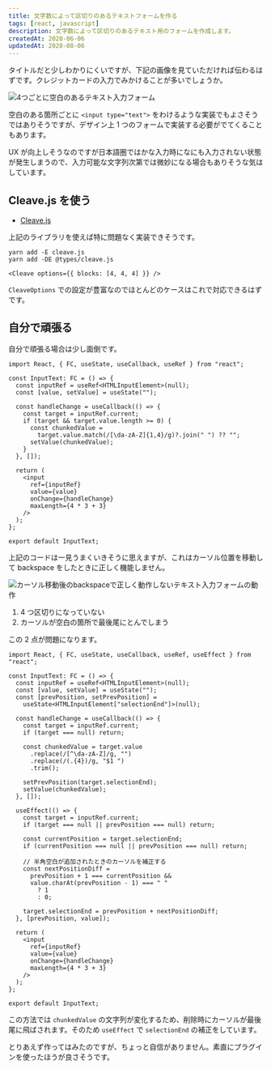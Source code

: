 ```yaml
---
title: 文字数によって区切りのあるテキストフォームを作る
tags: [react, javascript]
description: 文字数によって区切りのあるテキスト用のフォームを作成します。
createdAt: 2020-06-06
updatedAt: 2020-08-06
---
```


タイトルだと少しわかりにくいですが、下記の画像を見ていただければ伝わるはずです。クレジットカードの入力でみかけることが多いでしょうか。

![4つごとに空白のあるテキスト入力フォーム](/assets/img/posts/js-input-text-politespace/sample.png)

空白のある箇所ごとに `<input type="text">` をわけるような実装でもよさそうではありそうですが、デザイン上 1 つのフォームで実装する必要がでてくることもあります。

UX が向上しそうなのですが日本語圏ではかな入力時になにも入力されない状態が発生しまうので、入力可能な文字列次第では微妙になる場合もありそうな気はしています。

## Cleave.js を使う

- [Cleave.js](https://github.com/nosir/cleave.js/)

上記のライブラリを使えば特に問題なく実装できそうです。

```
yarn add -E cleave.js
yarn add -DE @types/cleave.js
```

```tsx
<Cleave options={{ blocks: [4, 4, 4] }} />
```

`CleaveOptions` での設定が豊富なのでほとんどのケースはこれで対応できるはずです。

## 自分で頑張る

自分で頑張る場合は少し面倒です。

```tsx
import React, { FC, useState, useCallback, useRef } from "react";

const InputText: FC = () => {
  const inputRef = useRef<HTMLInputElement>(null);
  const [value, setValue] = useState("");

  const handleChange = useCallback(() => {
    const target = inputRef.current;
    if (target && target.value.length >= 0) {
      const chunkedValue =
        target.value.match(/[\da-zA-Z]{1,4}/g)?.join(" ") ?? "";
      setValue(chunkedValue);
    }
  }, []);

  return (
    <input
      ref={inputRef}
      value={value}
      onChange={handleChange}
      maxLength={4 * 3 + 3}
    />
  );
};

export default InputText;
```

上記のコードは一見うまくいきそうに思えますが、これはカーソル位置を移動して backspace をしたときに正しく機能しません。

![カーソル移動後のbackspaceで正しく動作しないテキスト入力フォームの動作](/assets/img/posts/js-input-text-politespace/bug.gif)

1. 4 つ区切りになっていない
2. カーソルが空白の箇所で最後尾にとんでしまう

この 2 点が問題になります。

```tsx
import React, { FC, useState, useCallback, useRef, useEffect } from "react";

const InputText: FC = () => {
  const inputRef = useRef<HTMLInputElement>(null);
  const [value, setValue] = useState("");
  const [prevPosition, setPrevPosition] =
    useState<HTMLInputElement["selectionEnd"]>(null);

  const handleChange = useCallback(() => {
    const target = inputRef.current;
    if (target === null) return;

    const chunkedValue = target.value
      .replace(/[^\da-zA-Z]/g, "")
      .replace(/(.{4})/g, "$1 ")
      .trim();

    setPrevPosition(target.selectionEnd);
    setValue(chunkedValue);
  }, []);

  useEffect(() => {
    const target = inputRef.current;
    if (target === null || prevPosition === null) return;

    const currentPosition = target.selectionEnd;
    if (currentPosition === null || prevPosition === null) return;

    // 半角空白が追加されたときのカーソルを補正する
    const nextPositionDiff =
      prevPosition + 1 === currentPosition &&
      value.charAt(prevPosition - 1) === " "
        ? 1
        : 0;

    target.selectionEnd = prevPosition + nextPositionDiff;
  }, [prevPosition, value]);

  return (
    <input
      ref={inputRef}
      value={value}
      onChange={handleChange}
      maxLength={4 * 3 + 3}
    />
  );
};

export default InputText;
```

この方法では `chunkedValue` の文字列が変化するため、削除時にカーソルが最後尾に飛ばされます。そのため `useEffect` で `selectionEnd` の補正をしています。

とりあえず作ってはみたのですが、ちょっと自信がありません。素直にプラグインを使ったほうが良さそうです。
